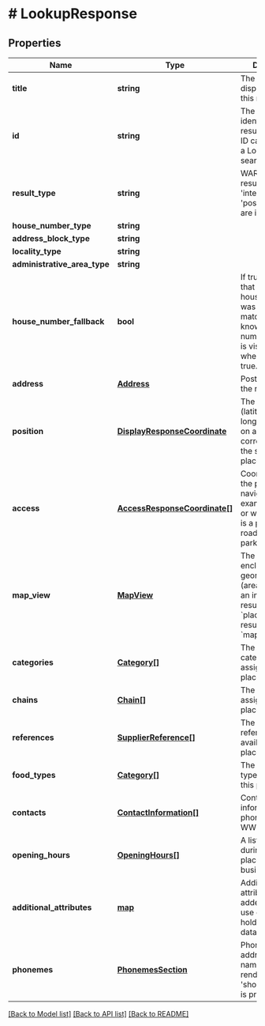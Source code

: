 # # LookupResponse

## Properties

Name | Type | Description | Notes
------------ | ------------- | ------------- | -------------
**title** | **string** | The localized display name of this result item. |
**id** | **string** | The unique identifier for the result item. This ID can be used for a Look Up by ID search as well. | [optional]
**result_type** | **string** | WARNING: The resultType values &#39;intersection&#39; and &#39;postalCodePoint&#39; are in BETA state | [optional]
**house_number_type** | **string** |  | [optional]
**address_block_type** | **string** |  | [optional]
**locality_type** | **string** |  | [optional]
**administrative_area_type** | **string** |  | [optional]
**house_number_fallback** | **bool** | If true, indicates that the requested house number was corrected to match the nearest known house number. This field is visible only when the value is true. | [optional]
**address** | [**Address**](Address.md) | Postal address of the result item. |
**position** | [**DisplayResponseCoordinate**](DisplayResponseCoordinate.md) | The coordinates (latitude, longitude) of a pin on a map corresponding to the searched place. | [optional]
**access** | [**AccessResponseCoordinate[]**](AccessResponseCoordinate.md) | Coordinates of the place you are navigating to (for example, driving or walking). This is a point on a road or in a parking lot. | [optional]
**map_view** | [**MapView**](MapView.md) | The bounding box enclosing the geometric shape (area or line) that an individual result covers. &#x60;place&#x60; typed results have no &#x60;mapView&#x60;. | [optional]
**categories** | [**Category[]**](Category.md) | The list of categories assigned to this place. | [optional]
**chains** | [**Chain[]**](Chain.md) | The list of chains assigned to this place. | [optional]
**references** | [**SupplierReference[]**](SupplierReference.md) | The list of supplier references available for this place. | [optional]
**food_types** | [**Category[]**](Category.md) | The list of food types assigned to this place. | [optional]
**contacts** | [**ContactInformation[]**](ContactInformation.md) | Contact information like phone, email, WWW. | [optional]
**opening_hours** | [**OpeningHours[]**](OpeningHours.md) | A list of hours during which the place is open for business. | [optional]
**additional_attributes** | [**map**](map.md) | Additional attributes are added for BYOD use cases. Can hold arbitrary data. | [optional]
**phonemes** | [**PhonemesSection**](PhonemesSection.md) | Phonemes for address and place names. (only rendered if &#39;show&#x3D;phonemes&#39; is provided.) | [optional]

[[Back to Model list]](../../README.md#models) [[Back to API list]](../../README.md#endpoints) [[Back to README]](../../README.md)
